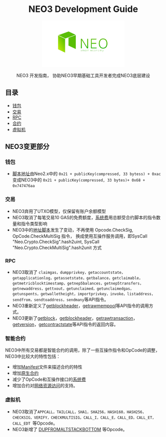 <div align="center">  
<h1>NEO3 Development Guide</h1>
<img src="images/neo-rebranding.png" alt="NEO3 Development Guide" height="150">

<p>NEO3 开发指南， 协助NEO3早期基础工具开发者完成NEO3底层建设</p>
</div>

## 目录 
- [钱包](cn/钱包)
- [交易](cn/交易)
- [RPC](cn/RPC)
- [合约](cn/合约)
- [虚拟机](cn/虚拟机)



## NEO3变更部分

### 钱包

- [脚本地址](cn/钱包#地址)由Neo2.x中的 `0x21 + publicKey(compressed, 33 bytess) + 0xac` 变成NEO3中的 `0x21 + publicKey(compressed, 33 bytes)+ 0x68 + 0x747476aa`

### 交易

- NEO3弃用了UTXO模型，仅保留有账户余额模型
- NEO3取消了每笔交易10 GAS的免费额度，[系统费](cn/交易#systemfee)用总额受合约脚本的指令数量和指令类型影响
- NEO3中的[地址脚本](cn/交易#验证脚本)发生了变动，不再使用 Opcode.CheckSig, OpCode.CheckMultiSig 指令， 换成使用互操作服务调用，即SysCall "Neo.Crypto.CheckSig".hash2uint, SysCall "Neo.Crypto.CheckMultiSig".hash2unit 方式

### RPC

- NEO3取消了 `claimgas，dumpprivkey，getaccountstate，getapplicationlog，getassetstate，getbalance，getclaimable，getmetricblocktimestamp，getnep5balances，getnep5transfers，getnewaddress，gettxout，getunclaimed，getunclaimedgas，getunspents，getwalletheight，importprivkey，invoke，listaddress，sendfrom，sendtoaddress，sendmany`等API指令。
- NEO3重新定义了[getblockheader](cn/RPC/api/getblockheader.md)，[getrawmempool](cn/RPC/api/getrawmempool.md)等API指令的调用方式。
- NEO3更新了[getblock](cn/RPC/api/getblock.md)，[getblockheader](cn/RPC/api/getblockheader.md)，[getrawtransaction](cn/RPC/api/getrawtransaction.md)，[getversion](cn/RPC/api/getversion.md)，[getcontractstate](cn/RPC/api/getcontractstate.md)等API指令的返回内容。

### 智能合约

NEO3中所有交易都是智能合约的调用，除了一些互操作指令和OpCode的调整，NEO3中比较大的特性包括：
- 增加[Manifest](cn/合约#manifest)文件来描述合约的特性
- 增加[原生合约](cn/合约#native-contract)
- 减少了OpCode和互操作接口的[系统费](cn/合约#费用)
- 增加合约对[网络资源访问](cn/合约#网路资源访问-待补充)的支持。

### 虚拟机

- NEO3取消了`APPCALL，TAILCALL，SHA1，SHA256，HASH160，HASH256，CHECKSIG，VERIFY，CHECKMULTISIG，CALL_I，CALL_E，CALL_ED，CALL_ET，CALL_EDT `等Opcode。
- NEO3新增了 [DUPFROMALTSTACKBOTTOM](cn/虚拟机#栈操作) 等Opcode。



